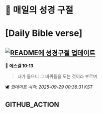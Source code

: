 # 🙏 매일의 성경 구절
# [Daily Bible verse]
## [![README에 성경구절 업데이트](https://github.com/DONGSUKA/first_test/actions/workflows/update-readme-bible.yml/badge.svg)](https://github.com/DONGSUKA/first_test/actions/workflows/update-readme-bible.yml)
<!-- START_BIBLE_VERSE -->
📖 **에스겔 10:13**
> 내가 들으니 그 바퀴들을 도는 것이라 부르며

🕊️ _업데이트 시각: 2025-09-29 00:36:31 KST_
  <!-- END_BIBLE_VERSE -->
## GITHUB_ACTION
